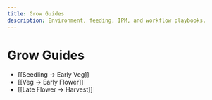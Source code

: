 ```yaml
---
title: Grow Guides
description: Environment, feeding, IPM, and workflow playbooks.
---
```


# Grow Guides

- [[Seedling → Early Veg]]
- [[Veg → Early Flower]]
- [[Late Flower → Harvest]]
